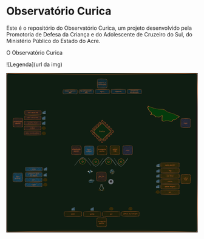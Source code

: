 # Observatório Curica
Este é o repositório do Observatório Curica, um projeto desenvolvido pela Promotoria de Defesa da Criança e do Adolescente de Cruzeiro do Sul, do Ministério Público do Estado do Acre.

O Observatório Curica 

![Legenda](url da img)

![Diagrama](https://github.com/L-Honorato/OBS_Curica/blob/main/curica_DER_dark.png)


